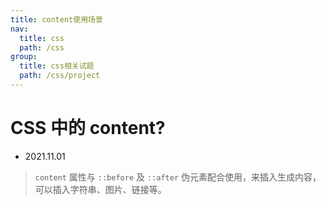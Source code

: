 ```yaml
---
title: content使用场景
nav:
  title: css
  path: /css
group:
  title: css相关试题
  path: /css/project
---
```


# CSS 中的 content?

- 2021.11.01

> `content` 属性与 `::before` 及 `::after` 伪元素配合使用，来插入生成内容，可以插入字符串、图片、链接等。
